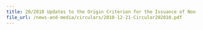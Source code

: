```yaml
---
title: 20/2010 Updates to the Origin Criterion for the Issuance of Non-Preferential (Ordinary) Certificate of Origin (CO)
file_url: /news-and-media/circulars/2010-12-21-Circular202010.pdf
---
```

